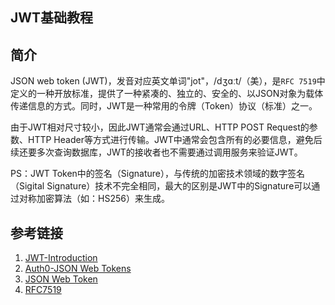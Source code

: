 ## JWT基础教程

## 简介

JSON web token (JWT)，发音对应英文单词"jot"，/dʒɑːt/（美），是`RFC 7519`中定义的一种开放标准，提供了一种紧凑的、独立的、安全的、以JSON对象为载体传递信息的方式。同时，JWT是一种常用的令牌（Token）协议（标准）之一。

由于JWT相对尺寸较小，因此JWT通常会通过URL、HTTP POST Request的参数、HTTP Header等方式进行传输。JWT中通常会包含所有的必要信息，避免后续还要多次查询数据库，JWT的接收者也不需要通过调用服务来验证JWT。


PS：JWT Token中的签名（Signature），与传统的加密技术领域的数字签名（Sigital Signature）技术不完全相同，最大的区别是JWT中的Signature可以通过对称加密算法（如：HS256）来生成。



## 参考链接
1. [JWT-Introduction](https://jwt.io/introduction)
2. [Auth0-JSON Web Tokens](https://auth0.com/docs/secure/tokens/json-web-tokens)
3. [JSON Web Token](https://en.wikipedia.org/wiki/JSON_Web_Token)
4. [RFC7519](https://datatracker.ietf.org/doc/html/rfc7519)